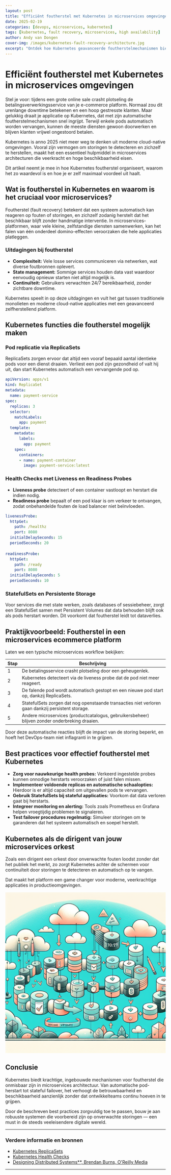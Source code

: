 ```yaml
---
layout: post
title: "Efficiënt foutherstel met Kubernetes in microservices omgevingen"
date: 2025-02-19
categories: [devops, microservices, kubernetes]
tags: [kubernetes, fault recovery, microservices, high availability]
author: Andy van Dongen
cover-img: /images/kubernetes-fault-recovery-architecture.jpg
excerpt: "Ontdek hoe Kubernetes geavanceerde foutherstelmechanismen biedt voor microservices omgevingen, waardoor applicaties veerkrachtig blijven tijdens onverwachte storingen."
---
```


# Efficiënt foutherstel met Kubernetes in microservices omgevingen

Stel je voor: tijdens een grote online sale crasht plotseling de betalingsverwerkingsservice van je e-commerce platform. Normaal zou dit urenlange downtime betekenen en een hoop gestresste klanten. Maar gelukkig draait je applicatie op Kubernetes, dat met zijn automatische foutherstelmechanismen snel ingrijpt. Terwijl enkele pods automatisch worden vervangen, kunnen de meeste diensten gewoon doorwerken en blijven klanten vrijwel ongestoord betalen.

Kubernetes is anno 2025 niet meer weg te denken uit moderne cloud-native omgevingen. Vooral zijn vermogen om storingen te detecteren en zichzelf te herstellen, maakt het een essentieel hulpmiddel in microservices architecturen die veerkracht en hoge beschikbaarheid eisen.

Dit artikel neemt je mee in hoe Kubernetes foutherstel organiseert, waarom het zo waardevol is en hoe je er zelf maximaal voordeel uit haalt.

## Wat is foutherstel in Kubernetes en waarom is het cruciaal voor microservices?

Foutherstel (fault recovery) betekent dat een systeem automatisch kan reageren op fouten of storingen, en zichzelf zodanig herstelt dat het beschikbaar blijft zonder handmatige interventie. In microservices-platformen, waar vele kleine, zelfstandige diensten samenwerken, kan het falen van één onderdeel domino-effecten veroorzaken die hele applicaties platleggen.

### Uitdagingen bij foutherstel

- **Complexiteit:** Vele losse services communiceren via netwerken, wat diverse foutbronnen oplevert.
- **State management:** Sommige services houden data vast waardoor eenvoudig opnieuw starten niet altijd mogelijk is.
- **Continuïteit:** Gebruikers verwachten 24/7 bereikbaarheid, zonder zichtbare downtime.

Kubernetes speelt in op deze uitdagingen en vult het gat tussen traditionele monolieten en moderne cloud-native applicaties met een geavanceerd zelfherstellend platform.

## Kubernetes functies die foutherstel mogelijk maken

### Pod replicatie via ReplicaSets

ReplicaSets zorgen ervoor dat altijd een vooraf bepaald aantal identieke pods voor een dienst draaien. Verliest een pod zijn gezondheid of valt hij uit, dan start Kubernetes automatisch een vervangende pod op.

```yaml
apiVersion: apps/v1
kind: ReplicaSet
metadata:
  name: payment-service
spec:
  replicas: 3
  selector:
    matchLabels:
      app: payment
  template:
    metadata:
      labels:
        app: payment
    spec:
      containers:
      - name: payment-container
        image: payment-service:latest
```

### Health Checks met Liveness en Readiness Probes

- **Liveness probe** detecteert of een container vastloopt en herstart die indien nodig.
- **Readiness probe** bepaalt of een pod klaar is om verkeer te ontvangen, zodat onbehandelde fouten de load balancer niet beïnvloeden.

```yaml
livenessProbe:
  httpGet:
    path: /healthz
    port: 8080
  initialDelaySeconds: 15
  periodSeconds: 20

readinessProbe:
  httpGet:
    path: /ready
    port: 8080
  initialDelaySeconds: 5
  periodSeconds: 10
```

### StatefulSets en Persistente Storage

Voor services die met state werken, zoals databases of sessiebeheer, zorgt een StatefulSet samen met Persistent Volumes dat data behouden blijft ook als pods herstart worden. Dit voorkomt dat foutherstel leidt tot dataverlies.

## Praktijkvoorbeeld: Foutherstel in een microservices ecommerce platform

Laten we een typische microservices workflow bekijken:

| Stap | Beschrijving |
|-|-|
| 1 | De betalingsservice crasht plotseling door een geheugenlek. |
| 2 | Kubernetes detecteert via de liveness probe dat de pod niet meer reageert. |
| 3 | De falende pod wordt automatisch gestopt en een nieuwe pod start op, dankzij ReplicaSets. |
| 4 | StatefulSets zorgen dat nog openstaande transacties niet verloren gaan dankzij persistent storage. |
| 5 | Andere microservices (productcatalogus, gebruikersbeheer) blijven zonder onderbreking draaien. |

Door deze automatische reacties blijft de impact van de storing beperkt, en hoeft het DevOps-team niet inflagranti in te grijpen.

## Best practices voor effectief foutherstel met Kubernetes

- **Zorg voor nauwkeurige health probes:** Verkeerd ingestelde probes kunnen onnodige herstarts veroorzaken of juist falen missen.
- **Implementeer voldoende replicas en automatische schaalopties:** Hierdoor is er altijd capaciteit om uitgevallen pods te vervangen.
- **Gebruik StatefulSets bij stateful applicaties:** Voorkom dat data verloren gaat bij herstarts.
- **Integreer monitoring en alerting:** Tools zoals Prometheus en Grafana helpen vroegtijdig problemen te signaleren.
- **Test failover procedures regelmatig:** Simuleer storingen om te garanderen dat het systeem automatisch en soepel herstelt.

## Kubernetes als de dirigent van jouw microservices orkest

Zoals een dirigent een orkest door onverwachte fouten loodst zonder dat het publiek het merkt, zo zorgt Kubernetes achter de schermen voor continuïteit door storingen te detecteren en automatisch op te vangen.

Dat maakt het platform een game changer voor moderne, veerkrachtige applicaties in productieomgevingen.

![Kubernetes pods rolling update](/images/kubernetes-pods-rolling-update.png "Rolling update en pod vervanging in Kubernetes")

## Conclusie

Kubernetes biedt krachtige, ingebouwde mechanismen voor foutherstel die onmisbaar zijn in microservices architectuur. Van automatische pod-herstart tot stateful failover, het verhoogt de betrouwbaarheid en beschikbaarheid aanzienlijk zonder dat ontwikkelteams continu hoeven in te grijpen.

Door de beschreven best practices zorgvuldig toe te passen, bouw je aan robuuste systemen die voorbereid zijn op onverwachte storingen — een must in de steeds veeleisendere digitale wereld.

---

### Verdere informatie en bronnen

- [Kubernetes ReplicaSets](https://kubernetes.io/docs/concepts/workloads/controllers/replicaset/)
- [Kubernetes Health Checks](https://kubernetes.io/docs/tasks/configure-pod-container/configure-liveness-readiness-startup-probes/)
- [Designing Distributed Systems**, Brendan Burns, O'Reilly Media](https://www.oreilly.com/library/view/designing-distributed-systems/9781491983638/)

---
